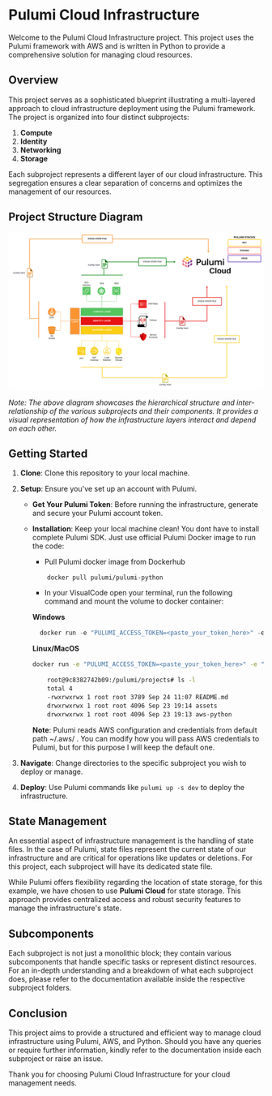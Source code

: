 # Pulumi Cloud Infrastructure

Welcome to the Pulumi Cloud Infrastructure project. This project uses the Pulumi framework with AWS and is written in Python to provide a comprehensive solution for managing cloud resources.

## Overview

This project serves as a sophisticated blueprint illustrating a multi-layered approach to cloud infrastructure deployment using the Pulumi framework. The project is organized into four distinct subprojects:

1. **Compute**
2. **Identity**
3. **Networking**
4. **Storage**

Each subproject represents a different layer of our cloud infrastructure. This segregation ensures a clear separation of concerns and optimizes the management of our resources.

## Project Structure Diagram

![Project Structure](./assets/pulumi.png)

*Note: The above diagram showcases the hierarchical structure and inter-relationship of the various subprojects and their components. It provides a visual representation of how the infrastructure layers interact and depend on each other.*

## Getting Started

1. **Clone**: Clone this repository to your local machine.

2. **Setup**: Ensure you've set up an account with Pulumi.
   - **Get Your Pulumi Token**: Before running the infrastructure, generate and secure your Pulumi account token.
   - **Installation**: Keep your local machine clean! You dont have to install complete Pulumi SDK. Just use official Pulumi Docker image to run the code:
        
        - Pull Pulumi docker image from Dockerhub
        
        ```
            docker pull pulumi/pulumi-python
        ```

        - In your VisualCode open your terminal, run the following command and mount the volume to docker container:

        **Windows**
        
        ```powershell
          docker run -e "PULUMI_ACCESS_TOKEN=<paste_your_token_here>" -e "PULUMI_ORG_NAME=<paste_your_org_name>" -it -v ${PWD}:/pulumi/projects -v ${HOME}/.aws/:/root/.aws/ pulumi/pulumi-python:latest bash
        ```

        **Linux/MacOS**

        ```bash
        docker run -e "PULUMI_ACCESS_TOKEN=<paste_your_token_here>" -e "PULUMI_ORG_NAME=<paste_your_org_name>" -it -v "$(pwd)":/pulumi/projects -v "$HOME/.aws/":/root/.aws/ pulumi/pulumi-python:latest bash
        ```

        ```bash
            root@9c8382742b09:/pulumi/projects# ls -l
            total 4
            -rwxrwxrwx 1 root root 3789 Sep 24 11:07 README.md
            drwxrwxrwx 1 root root 4096 Sep 23 19:14 assets
            drwxrwxrwx 1 root root 4096 Sep 23 19:13 aws-python
        ```

        **Note**: Pulumi reads AWS configuration and credentials from default path ~/.aws/ . You can modify how you will pass AWS credentials to Pulumi, but for this purpose I will keep the default one.

3. **Navigate**: Change directories to the specific subproject you wish to deploy or manage.

4. **Deploy**: Use Pulumi commands like `pulumi up -s dev` to deploy the infrastructure.


## State Management

An essential aspect of infrastructure management is the handling of state files. In the case of Pulumi, state files represent the current state of our infrastructure and are critical for operations like updates or deletions. For this project, each subproject will have its dedicated state file.

While Pulumi offers flexibility regarding the location of state storage, for this example, we have chosen to use **Pulumi Cloud** for state storage. This approach provides centralized access and robust security features to manage the infrastructure's state.

## Subcomponents

Each subproject is not just a monolithic block; they contain various subcomponents that handle specific tasks or represent distinct resources. For an in-depth understanding and a breakdown of what each subproject does, please refer to the documentation available inside the respective subproject folders.

## Conclusion

This project aims to provide a structured and efficient way to manage cloud infrastructure using Pulumi, AWS, and Python. Should you have any queries or require further information, kindly refer to the documentation inside each subproject or raise an issue.

Thank you for choosing Pulumi Cloud Infrastructure for your cloud management needs.
